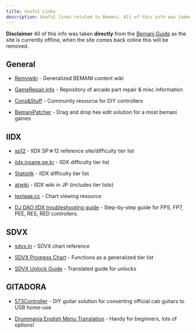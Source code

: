 ```yaml
---
title: Useful Links
description: Useful links related to Bemani. All of this info was taken directly from https://bemani.guide as the site is currently offline, when https://bemani.guide comes back online this will be removed.
---
```

**Disclaimer**
All of this info was taken **directly** from the [Bemani Guide](https://bemani.guide) as the site is currently offline, when the site comes back online this will be removed.


## General  
- [Remywiki](https://remywiki.com/Main_Page)  - Generalized BEMANI content wiki
    
-   [GameRepair.info](https://gamerepair.info/)  - Repository of arcade part repair & misc information
    
-   [Cons&Stuff](https://consandstuff.github.io/)  - Community resource for DIY controllers
    
-   [BemaniPatcher](https://mon.im/bemanipatcher/)  - Drag and drop hex edit solution for a most bemani games

## IIDX
-   [sp12](https://web.archive.org/web/20210913062207/https://sp12.iidx.app/)  - IIDX SP☆12 reference site/difficulty tier list
    
-   [iidx.insane.pe.kr](https://web.archive.org/web/20210913062207/https://iidx.insane.pe.kr/!/)  - IIDX difficulty tier list
    
-   [Statistik](https://web.archive.org/web/20210913062207/http://statistik.benhgreen.com/)  - IIDX difficulty tier list
    
-   [atwiki](https://web.archive.org/web/20210913062207/https://w.atwiki.jp/bemani2sp/sp/)  - IIDX wiki in JP (includes tier lists)
    
-   [textage.cc](https://web.archive.org/web/20210913062207/https://textage.cc/score/)  - Chart viewing resource
    
-   [DJ DAO IIDX troubleshooting guide](https://web.archive.org/web/20210913062207/https://github.com/minsang-github/rhythmgame-docs/wiki/DJ-DAO-IIDX-controller-troubleshooting)  - Step-by-step guide for FPS, FP7, PEE, RES, RED controllers.

## SDVX
-   [sdvx.in](https://web.archive.org/web/20210913062207/https://sdvx.in/)  - SDVX chart reference
    
-   [SDVX Progress Chart](https://web.archive.org/web/20210913062207/https://docs.google.com/spreadsheets/d/1cFltguBvPplBem-x1STHnG3k4TZzFfyNEZ-RwsQszoo/edit#gid=0)  - Functions as a generalized tier list
    
-   [SDVX Unlock Guide](https://web.archive.org/web/20210913062207/https://docs.google.com/spreadsheets/d/1VBYWSUaKqHUOyfCtvkHFYBSnEPwxhTh8-m4UlU8zUL0/)  - Translated guide for unlocks

## GITADORA
-   [573Controller](https://web.archive.org/web/20210913062207/https://github.com/limyz/573controller)  - DIY guitar solution for converting official cab guitars to USB home-use
    
-   [Drummania English Menu Translation](https://web.archive.org/web/20210913062207/https://twitter.com/approvedtx/status/1174028743989317632?s=21)  - Handy for beginners, lots of options!
